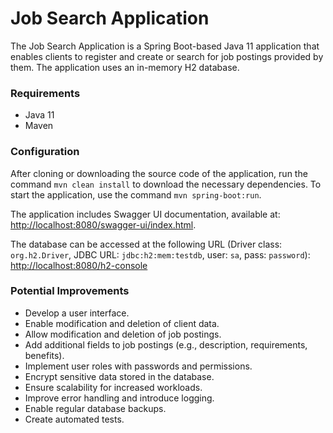 # Job Search Application

The Job Search Application is a Spring Boot-based Java 11 application that enables clients to register and create or search for job postings provided by them. The application uses an in-memory H2 database.

### Requirements

- Java 11
- Maven

### Configuration

After cloning or downloading the source code of the application, run the command `mvn clean install` to download the necessary dependencies.
To start the application, use the command `mvn spring-boot:run`.

The application includes Swagger UI documentation, available at: [http://localhost:8080/swagger-ui/index.html](http://localhost:8080/swagger-ui/index.html).

The database can be accessed at the following URL (Driver class: `org.h2.Driver`, JDBC URL: `jdbc:h2:mem:testdb`, user: `sa`, pass: `password`):
[http://localhost:8080/h2-console](http://localhost:8080/h2-console)

### Potential Improvements

- Develop a user interface.
- Enable modification and deletion of client data.
- Allow modification and deletion of job postings.
- Add additional fields to job postings (e.g., description, requirements, benefits).
- Implement user roles with passwords and permissions.
- Encrypt sensitive data stored in the database.
- Ensure scalability for increased workloads.
- Improve error handling and introduce logging.
- Enable regular database backups.
- Create automated tests.

